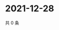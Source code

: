 # 2021-12-28

共 0 条

<!-- BEGIN WEIBO -->
<!-- 最后更新时间 Tue Dec 28 2021 19:12:01 GMT+0800 (China Standard Time) -->

<!-- END WEIBO -->

